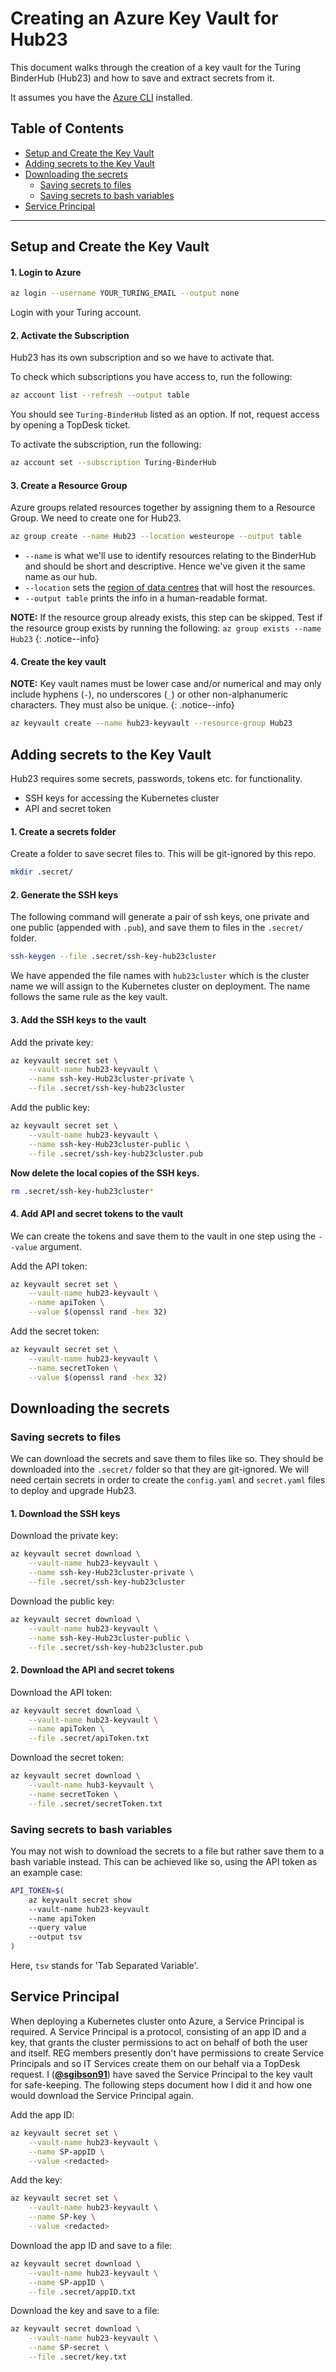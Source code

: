 # Creating an Azure Key Vault for Hub23

This document walks through the creation of a key vault for the Turing BinderHub (Hub23) and how to save and extract secrets from it.

It assumes you have the [Azure CLI](https://docs.microsoft.com/en-us/cli/azure/install-azure-cli?view=azure-cli-latest) installed.

## Table of Contents

- [Setup and Create the Key Vault](#setup-and-create-the-key-vault)
- [Adding secrets to the Key Vault](#adding-secrets-to-the-key-vault)
- [Downloading the secrets](#downloading-the-secrets)
  - [Saving secrets to files](#saving-secrets-to-files)
  - [Saving secrets to bash variables](#saving-secrets-to-bash-variables)
- [Service Principal](#service-principal)

---

## Setup and Create the Key Vault

#### 1. Login to Azure

```bash
az login --username YOUR_TURING_EMAIL --output none
```

Login with your Turing account.

#### 2. Activate the Subscription

Hub23 has its own subscription and so we have to activate that.

To check which subscriptions you have access to, run the following:

```bash
az account list --refresh --output table
```

You should see `Turing-BinderHub` listed as an option.
If not, request access by opening a TopDesk ticket.

To activate the subscription, run the following:

```bash
az account set --subscription Turing-BinderHub
```

#### 3. Create a Resource Group

Azure groups related resources together by assigning them to a Resource Group.
We need to create one for Hub23.

```bash
az group create --name Hub23 --location westeurope --output table
```

- `--name` is what we'll use to identify resources relating to the BinderHub and should be short and descriptive.
  Hence we've given it the same name as our hub.
- `--location` sets the [region of data centres](https://azure.microsoft.com/en-gb/global-infrastructure/locations/) that will host the resources.
- `--output table` prints the info in a human-readable format.

**NOTE:** If the resource group already exists, this step can be skipped.
Test if the resource group exists by running the following: ```az group exists --name Hub23```
{: .notice--info}

#### 4. Create the key vault

**NOTE:** Key vault names must be lower case and/or numerical and may only include hyphens (`-`), no underscores (`_`) or other non-alphanumeric characters. They must also be unique.
{: .notice--info}

```bash
az keyvault create --name hub23-keyvault --resource-group Hub23
```

## Adding secrets to the Key Vault

Hub23 requires some secrets, passwords, tokens etc. for functionality.

- SSH keys for accessing the Kubernetes cluster
- API and secret token

#### 1. Create a secrets folder

Create a folder to save secret files to. This will be git-ignored by this repo.

```bash
mkdir .secret/
```

#### 2. Generate the SSH keys

The following command will generate a pair of ssh keys, one private and one public (appended with `.pub`), and save them to files in the `.secret/` folder.

```bash
ssh-keygen --file .secret/ssh-key-hub23cluster
```

We have appended the file names with `hub23cluster` which is the cluster name we will assign to the Kubernetes cluster on deployment.
The name follows the same rule as the key vault.

#### 3. Add the SSH keys to the vault

Add the private key:

```bash
az keyvault secret set \
    --vault-name hub23-keyvault \
    --name ssh-key-Hub23cluster-private \
    --file .secret/ssh-key-hub23cluster
```

Add the public key:

```bash
az keyvault secret set \
    --vault-name hub23-keyvault \
    --name ssh-key-Hub23cluster-public \
    --file .secret/ssh-key-hub23cluster.pub
```

**Now delete the local copies of the SSH keys.**

```bash
rm .secret/ssh-key-hub23cluster*
```

#### 4. Add API and secret tokens to the vault

We can create the tokens and save them to the vault in one step using the `--value` argument.

Add the API token:

```bash
az keyvault secret set \
    --vault-name hub23-keyvault \
    --name apiToken \
    --value $(openssl rand -hex 32)
```

Add the secret token:

```bash
az keyvault secret set \
    --vault-name hub23-keyvault \
    --name secretToken \
    --value $(openssl rand -hex 32)
```

## Downloading the secrets

### Saving secrets to files

We can download the secrets and save them to files like so.
They should be downloaded into the `.secret/` folder so that they are git-ignored.
We will need certain secrets in order to create the `config.yaml` and `secret.yaml` files to deploy and upgrade Hub23.

#### 1. Download the SSH keys

Download the private key:

```bash
az keyvault secret download \
    --vault-name hub23-keyvault \
    --name ssh-key-Hub23cluster-private \
    --file .secret/ssh-key-hub23cluster
```

Download the public key:

```bash
az keyvault secret download \
    --vault-name hub23-keyvault \
    --name ssh-key-Hub23cluster-public \
    --file .secret/ssh-key-hub23cluster.pub
```

#### 2. Download the API and secret tokens

Download the API token:

```bash
az keyvault secret download \
    --vault-name hub23-keyvault \
    --name apiToken \
    --file .secret/apiToken.txt
```

Download the secret token:

```bash
az keyvault secret download \
    --vault-name hub3-keyvault \
    --name secretToken \
    --file .secret/secretToken.txt
```

### Saving secrets to bash variables

You may not wish to download the secrets to a file but rather save them to a bash variable instead.
This can be achieved like so, using the API token as an example case:

```bash
API_TOKEN=$(
    az keyvault secret show
    --vault-name hub23-keyvault
    --name apiToken
    --query value
    --output tsv
)
```

Here, `tsv` stands for 'Tab Separated Variable'.

## Service Principal

When deploying a Kubernetes cluster onto Azure, a Service Principal is required.
A Service Principal is a protocol, consisting of an app ID and a key, that grants the cluster permissions to act on behalf of both the user and itself.
REG members presently don't have permissions to create Service Principals and so IT Services create them on our behalf via a TopDesk request.
I ([**@sgibson91**](https://github.com/sgibson91)) have saved the Service Principal to the key vault for safe-keeping.
The following steps document how I did it and how one would download the Service Principal again.

Add the app ID:

```bash
az keyvault secret set \
    --vault-name hub23-keyvault \
    --name SP-appID \
    --value <redacted>
```

Add the key:

```bash
az keyvault secret set \
    --vault-name hub23-keyvault \
    --name SP-key \
    --value <redacted>
```

Download the app ID and save to a file:

```bash
az keyvault secret download \
    --vault-name hub23-keyvault \
    --name SP-appID \
    --file .secret/appID.txt
```

Download the key and save to a file:

```bash
az keyvault secret download \
    --vault-name hub23-keyvault \
    --name SP-secret \
    --file .secret/key.txt
```
